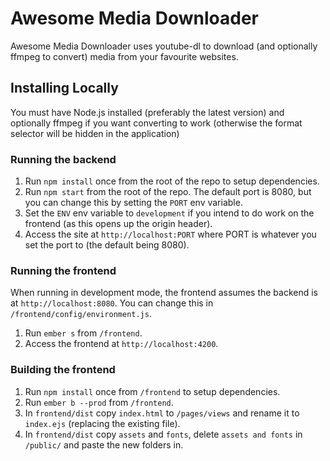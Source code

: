 # Awesome Media Downloader
Awesome Media Downloader uses youtube-dl to download (and optionally ffmpeg to convert) media from your favourite websites.

## Installing Locally
You must have Node.js installed (preferably the latest version) and optionally ffmpeg if you want converting to work (otherwise the format selector will be hidden in the application)

### Running the backend

1. Run `npm install` once from the root of the repo to setup dependencies. 
2. Run `npm start` from the root of the repo. The default port is 8080, but you can change this by setting the `PORT` env variable.
3. Set the `ENV` env variable to `development` if you intend to do work on the frontend (as this opens up the origin header).
4. Access the site at `http://localhost:PORT` where PORT is whatever you set the port to (the default being 8080).

### Running the frontend
When running in development mode, the frontend assumes the backend is at `http://localhost:8080`. You can change this in `/frontend/config/environment.js`.

1. Run `ember s` from `/frontend`.
2. Access the frontend at `http://localhost:4200`.

### Building the frontend

1. Run `npm install` once from `/frontend` to setup dependencies. 
2. Run `ember b --prod` from `/frontend`.
3. In `frontend/dist` copy `index.html` to `/pages/views` and rename it to `index.ejs` (replacing the existing file).
4. In `frontend/dist` copy `assets` and `fonts`, delete `assets and fonts` in `/public/` and paste the new folders in.
